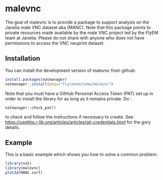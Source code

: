# malevnc

<!-- badges: start -->
<!-- badges: end -->

The goal of malevnc is to provide a package to support analysis on the Janelia
male VNC dataset aka (MANC). Note that this package points to private resources
made available by the male VNC project led by the FlyEM team at Janelia.
Please do not share with anyone who does not have permissions to access the VNC
neuprint dataset.

## Installation

You can install the development version of malevnc from github:

``` r
install.packages(natmanager)
natmanager::install(pkgs="flyconnectome/malevnc")
```

Note that you must have a GitHub Personal Access Token (PAT) set up in order
to install the library for as long as it remains private. Do :

```
natmanager::check_pat()
```

to check and follow the instructions if necessary to create. 
See https://usethis.r-lib.org/articles/articles/git-credentials.html for the 
gory details.

## Example

This is a basic example which shows you how to solve a common problem:

``` r
library(nat)
library(malevnc)
plot3d(MANC.surf)
```

